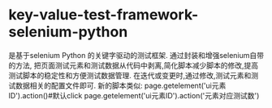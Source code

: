 # key-value-test-framework-selenium-python
是基于selenium Python 的关键字驱动的测试框架. 
通过封装和增强selenium自带的方法, 把页面测试元素和测试数据从代码中剥离,简化脚本减少脚本的修改,提高测试脚本的稳定性和方便测试数据管理.
在迭代或变更时,通过修改,测试元素和测试数据相关的配置文件即可. 
新的脚本类似:
page.getelement('ui元素ID').action()#默认click
page.getelement('ui元素ID').action('元素对应测试数')
